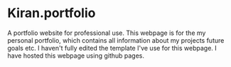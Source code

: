 # Kiran.portfolio
A portfolio website for professional use.
This webpage is for the my personal portfolio, which contains all information about my projects future goals etc. 
I haven't fully edited the template I've use for this webpage. 
I have hosted this webpage using github pages.
